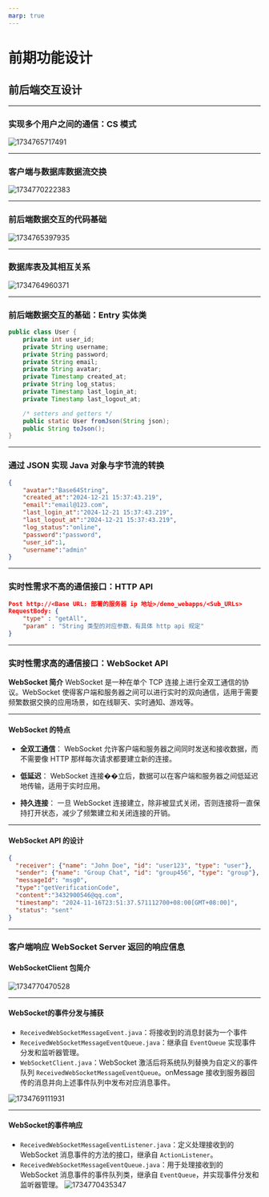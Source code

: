 ```yaml
---
marp: true
---
```


# 前期功能设计

## 前后端交互设计

---

### 实现多个用户之间的通信：CS 模式

![1734765717491](image/前后端交互设计/1734765717491.png)

---

### 客户端与数据库数据流交换

![1734770222383](image/前后端交互设计/1734770222383.png)

---

### 前后端数据交互的代码基础

![1734765397935](image/前后端交互设计/1734765397935.png)

---

### 数据库表及其相互关系

![1734764960371](image/前后端交互设计/1734764960371.png)

---

### 前后端数据交互的基础：Entry 实体类

``` Java
public class User {
    private int user_id;
    private String username;
    private String password;
    private String email;
    private String avatar;
    private Timestamp created_at;
    private String log_status;
    private Timestamp last_login_at;
    private Timestamp last_logout_at;

    /* setters and getters */
    public static User fromJson(String json);
    public String toJson();
}
```

---

### 通过 JSON 实现 Java 对象与字节流的转换

```json
{
    "avatar":"Base64String",
    "created_at":"2024-12-21 15:37:43.219",
    "email":"email@123.com",
    "last_login_at":"2024-12-21 15:37:43.219",
    "last_logout_at":"2024-12-21 15:37:43.219",
    "log_status":"online",
    "password":"password",
    "user_id":1,
    "username":"admin"
}
```

---

### 实时性需求不高的通信接口：HTTP API

```json
Post http://<Base URL: 部署的服务器 ip 地址>/demo_webapps/<Sub_URLs>
RequestBody: {
    "type" : "getAll",
    "param" : "String 类型的对应参数，有具体 http api 规定"
}
```

---

### 实时性需求高的通信接口：WebSocket API

**WebSocket 简介**
WebSocket 是一种在单个 TCP 连接上进行全双工通信的协议。WebSocket 使得客户端和服务器之间可以进行实时的双向通信，适用于需要频繁数据交换的应用场景，如在线聊天、实时通知、游戏等。

---

#### WebSocket 的特点

- **全双工通信**：
WebSocket 允许客户端和服务器之间同时发送和接收数据，而不需要像 HTTP 那样每次请求都要建立新的连接。

- **低延迟**：
WebSocket 连接��立后，数据可以在客户端和服务器之间低延迟地传输，适用于实时应用。

- **持久连接**：
一旦 WebSocket 连接建立，除非被显式关闭，否则连接将一直保持打开状态，减少了频繁建立和关闭连接的开销。

---

#### WebSocket API 的设计

``` JSON
{
  "receiver": {"name": "John Doe", "id": "user123", "type": "user"},
  "sender": {"name": "Group Chat", "id": "group456", "type": "group"},
  "messageId": "msg0",
  "type":"getVerificationCode",
  "content":"3432900546@qq.com",
  "timestamp": "2024-11-16T23:51:37.571112700+08:00[GMT+08:00]",
  "status": "sent"
}
```

---

### 客户端响应 WebSocket Server 返回的响应信息

#### WebSocketClient 包简介

![1734770470528](image/前后端交互设计/1734770470528.png)

---

#### WebSocket的事件分发与捕获

- `ReceivedWebSocketMessageEvent.java`：将接收到的消息封装为一个事件
- `ReceivedWebSocketMessageEventQueue.java`：继承自 `EventQueue` 实现事件分发和监听器管理。
- `WebSocketClient.java`：WebSocket 激活后将系统队列替换为自定义的事件队列 `ReceivedWebSocketMessageEventQueue`。onMessage 接收到服务器回传的消息并向上述事件队列中发布对应消息事件。

![1734769111931](image/前后端交互设计/1734769111931.png)

---

#### WebSocket的事件响应

- `ReceivedWebSocketMessageEventListener.java`：定义处理接收到的 WebSocket 消息事件的方法的接口，继承自 `ActionListener`。
- `ReceivedWebSocketMessageEventQueue.java`：用于处理接收到的 WebSocket 消息事件的事件队列类，继承自 `EventQueue`，并实现事件分发和监听器管理。
![1734770435347](image/前后端交互设计/1734770435347.png)
